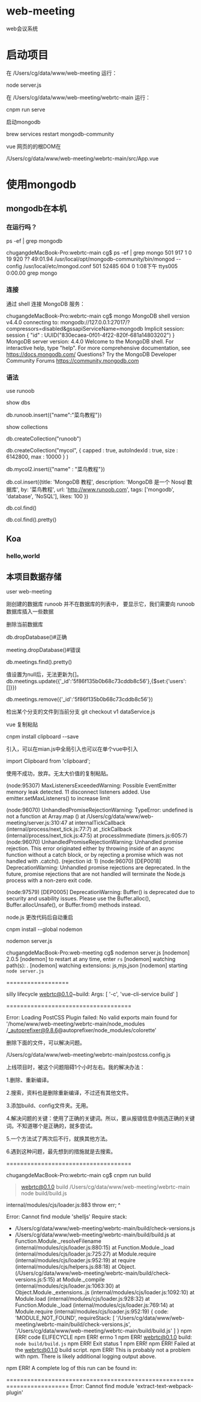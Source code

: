 # web-meeting
web会议系统

#   启动项目

在 /Users/cg/data/www/web-meeting 运行：

node server.js

在 /Users/cg/data/www/web-meeting/webrtc-main 运行：

cnpm run serve

启动mongodb

brew services restart mongodb-community

vue 网页的的根DOM在

/Users/cg/data/www/web-meeting/webrtc-main/src/App.vue

# 使用mongodb

## mongodb在本机

### 在运行吗？
ps -ef | grep mongodb

chugangdeMacBook-Pro:webrtc-main cg$ ps -ef | grep mongo
501   917     1   0 19 920  ??        49:01.94 /usr/local/opt/mongodb-community/bin/mongod --config /usr/local/etc/mongod.conf
501 52485   604   0  1:08下午 ttys005    0:00.00 grep mongo

### 连接
通过 shell 连接 MongoDB 服务：

chugangdeMacBook-Pro:webrtc-main cg$ mongo
MongoDB shell version v4.4.0
connecting to: mongodb://127.0.0.1:27017/?compressors=disabled&gssapiServiceName=mongodb
Implicit session: session { "id" : UUID("830ecaea-0f01-4f22-820f-681a14803202") }
MongoDB server version: 4.4.0
Welcome to the MongoDB shell.
For interactive help, type "help".
For more comprehensive documentation, see
	https://docs.mongodb.com/
Questions? Try the MongoDB Developer Community Forums
	https://community.mongodb.com
	
### 语法

use runoob

show dbs

db.runoob.insert({"name":"菜鸟教程"})

show collections

db.createCollection("runoob")

db.createCollection("mycol", { capped : true, autoIndexId : true, size : 
   6142800, max : 10000 } )
   
db.mycol2.insert({"name" : "菜鸟教程"})

db.col.insert({title: 'MongoDB 教程', 
    description: 'MongoDB 是一个 Nosql 数据库',
    by: '菜鸟教程',
    url: 'http://www.runoob.com',
    tags: ['mongodb', 'database', 'NoSQL'],
    likes: 100
})

db.col.find()

db.col.find().pretty()

## Koa

### hello,world

## 本项目数据存储

user web-meeting

刚创建的数据库 runoob 并不在数据库的列表中， 要显示它，我们需要向 runoob 数据库插入一些数据

删除当前数据库

db.dropDatabase()#正确

meeting.dropDatabase()#错误

db.meetings.find().pretty()

值设置为null后，无法更新为[]。
db.meetings.update({'_id':'5f86f135b0b68c73cddb8c56'},{$set:{'users':[]}})

db.meetings.remove({'_id':'5f86f135b0b68c73cddb8c56'})


检出某个分支的文件到当前分支
git checkout v1 dataService.js

vue 复制粘贴

cnpm install clipboard --save 

引入，可以在mian.js中全局引入也可以在单个vue中引入

import Clipboard from 'clipboard'; 

使用不成功，放弃。无太大价值的复制粘贴。 


(node:95307) MaxListenersExceededWarning: Possible EventEmitter memory leak detected. 11 disconnect listeners added. Use emitter.setMaxListeners() to increase limit

(node:96070) UnhandledPromiseRejectionWarning: TypeError: undefined is not a function
    at Array.map (<anonymous>)
    at /Users/cg/data/www/web-meeting/server.js:310:47
    at internalTickCallback (internal/process/next_tick.js:77:7)
    at _tickCallback (internal/process/next_tick.js:47:5)
    at processImmediate (timers.js:605:7)
(node:96070) UnhandledPromiseRejectionWarning: Unhandled promise rejection. This error originated either by throwing inside of an async function without a catch block, or by rejecting a promise which was not handled with .catch(). (rejection id: 1)
(node:96070) [DEP0018] DeprecationWarning: Unhandled promise rejections are deprecated. In the future, promise rejections that are not handled will terminate the Node.js process with a non-zero exit code.

(node:97579) [DEP0005] DeprecationWarning: Buffer() is deprecated due to security and usability issues. Please use the Buffer.alloc(), Buffer.allocUnsafe(), or Buffer.from() methods instead.

node.js 更改代码后自动重启

cnpm install --global nodemon

nodemon server.js

chugangdeMacBook-Pro:web-meeting cg$ nodemon server.js
[nodemon] 2.0.5
[nodemon] to restart at any time, enter `rs`
[nodemon] watching path(s): *.*
[nodemon] watching extensions: js,mjs,json
[nodemon] starting `node server.js`

==================

silly lifecycle webrtc@0.1.0~build: Args: [ '-c', 'vue-cli-service
 build' ]
 
 
====================================

Error: Loading PostCSS Plugin failed: No valid exports main found for '/home/www/web-meeting/webrtc-main/node_modules
/_autoprefixer@9.8.6@autoprefixer/node_modules/colorette'

删除下面的文件，可以解决问题。

/Users/cg/data/www/web-meeting/webrtc-main/postcss.config.js

上线项目时，被这个问题阻碍1个小时左右。我的解决办法：

1.删除、重新编译。

2.搜索，资料也是删除重新编译，不过还有其他文件。

3.添加build、config文件夹。无用。

4.解决问题的关键：使用了正确的关键词。所以，要从报错信息中挑选正确的关键词。不知道哪个是正确的，就多尝试。

5.一个方法试了两次后不行，就换其他方法。

6.遇到这种问题，最先想到的措施就是去搜索。

====================================

chugangdeMacBook-Pro:webrtc-main cg$ cnpm run build

> webrtc@0.1.0 build /Users/cg/data/www/web-meeting/webrtc-main
> node build/build.js

internal/modules/cjs/loader.js:883
  throw err;
  ^

Error: Cannot find module 'shelljs'
Require stack:
- /Users/cg/data/www/web-meeting/webrtc-main/build/check-versions.js
- /Users/cg/data/www/web-meeting/webrtc-main/build/build.js
    at Function.Module._resolveFilename (internal/modules/cjs/loader.js:880:15)
    at Function.Module._load (internal/modules/cjs/loader.js:725:27)
    at Module.require (internal/modules/cjs/loader.js:952:19)
    at require (internal/modules/cjs/helpers.js:88:18)
    at Object.<anonymous> (/Users/cg/data/www/web-meeting/webrtc-main/build/check-versions.js:5:15)
    at Module._compile (internal/modules/cjs/loader.js:1063:30)
    at Object.Module._extensions..js (internal/modules/cjs/loader.js:1092:10)
    at Module.load (internal/modules/cjs/loader.js:928:32)
    at Function.Module._load (internal/modules/cjs/loader.js:769:14)
    at Module.require (internal/modules/cjs/loader.js:952:19) {
  code: 'MODULE_NOT_FOUND',
  requireStack: [
    '/Users/cg/data/www/web-meeting/webrtc-main/build/check-versions.js',
    '/Users/cg/data/www/web-meeting/webrtc-main/build/build.js'
  ]
}
npm ERR! code ELIFECYCLE
npm ERR! errno 1
npm ERR! webrtc@0.1.0 build: `node build/build.js`
npm ERR! Exit status 1
npm ERR! 
npm ERR! Failed at the webrtc@0.1.0 build script.
npm ERR! This is probably not a problem with npm. There is likely additional logging output above.

npm ERR! A complete log of this run can be found in:

========================================================================
Error: Cannot find module 'extract-text-webpack-plugin'


